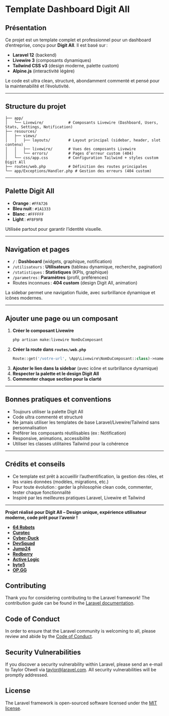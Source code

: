 # Template Dashboard Digit All

## Présentation
Ce projet est un template complet et professionnel pour un dashboard d’entreprise, conçu pour **Digit All**. Il est basé sur :
- **Laravel 12** (backend)
- **Livewire 3** (composants dynamiques)
- **Tailwind CSS v3** (design moderne, palette custom)
- **Alpine.js** (interactivité légère)

Le code est ultra clean, structuré, abondamment commenté et pensé pour la maintenabilité et l’évolutivité.

---

## Structure du projet

```
├── app/
│   └── Livewire/           # Composants Livewire (Dashboard, Users, Stats, Settings, Notification)
├── resources/
│   ├── views/
│   │   ├── layouts/        # Layout principal (sidebar, header, slot contenu)
│   │   ├── livewire/       # Vues des composants Livewire
│   │   └── errors/         # Pages d’erreur custom (404)
│   └── css/app.css         # Configuration Tailwind + styles custom Digit All
├── routes/web.php          # Définition des routes principales
└── app/Exceptions/Handler.php # Gestion des erreurs (404 custom)
```

---

## Palette Digit All
- **Orange** : `#FFA726`
- **Bleu nuit** : `#1A1333`
- **Blanc** : `#FFFFFF`
- **Light** : `#F8F9FB`

Utilisée partout pour garantir l’identité visuelle.

---

## Navigation et pages
- `/` : **Dashboard** (widgets, graphique, notification)
- `/utilisateurs` : **Utilisateurs** (tableau dynamique, recherche, pagination)
- `/statistiques` : **Statistiques** (KPIs, graphique)
- `/parametres` : **Paramètres** (profil, préférences)
- Routes inconnues : **404 custom** (design Digit All, animation)

La sidebar permet une navigation fluide, avec surbrillance dynamique et icônes modernes.

---

## Ajouter une page ou un composant
1. **Créer le composant Livewire**
   ```bash
   php artisan make:livewire NomDuComposant
   ```
2. **Créer la route dans `routes/web.php`**
   ```php
   Route::get('/votre-url', \App\Livewire\NomDuComposant::class)->name('nom-route');
   ```
3. **Ajouter le lien dans la sidebar** (avec icône et surbrillance dynamique)
4. **Respecter la palette et le design Digit All**
5. **Commenter chaque section pour la clarté**

---

## Bonnes pratiques et conventions
- Toujours utiliser la palette Digit All
- Code ultra commenté et structuré
- Ne jamais utiliser les templates de base Laravel/Livewire/Tailwind sans personnalisation
- Préférer les composants réutilisables (ex : Notification)
- Responsive, animations, accessibilité
- Utiliser les classes utilitaires Tailwind pour la cohérence

---

## Crédits et conseils
- Ce template est prêt à accueillir l’authentification, la gestion des rôles, et les vraies données (modèles, migrations, etc.)
- Pour toute évolution : garder la philosophie clean code, commenter, tester chaque fonctionnalité
- Inspiré par les meilleures pratiques Laravel, Livewire et Tailwind

---

**Projet réalisé pour Digit All – Design unique, expérience utilisateur moderne, code prêt pour l’avenir !**

- **[64 Robots](https://64robots.com)**
- **[Curotec](https://www.curotec.com/services/technologies/laravel/)**
- **[Cyber-Duck](https://cyber-duck.co.uk)**
- **[DevSquad](https://devsquad.com/hire-laravel-developers)**
- **[Jump24](https://jump24.co.uk)**
- **[Redberry](https://redberry.international/laravel/)**
- **[Active Logic](https://activelogic.com)**
- **[byte5](https://byte5.de)**
- **[OP.GG](https://op.gg)**

## Contributing

Thank you for considering contributing to the Laravel framework! The contribution guide can be found in the [Laravel documentation](https://laravel.com/docs/contributions).

## Code of Conduct

In order to ensure that the Laravel community is welcoming to all, please review and abide by the [Code of Conduct](https://laravel.com/docs/contributions#code-of-conduct).

## Security Vulnerabilities

If you discover a security vulnerability within Laravel, please send an e-mail to Taylor Otwell via [taylor@laravel.com](mailto:taylor@laravel.com). All security vulnerabilities will be promptly addressed.

## License

The Laravel framework is open-sourced software licensed under the [MIT license](https://opensource.org/licenses/MIT).
